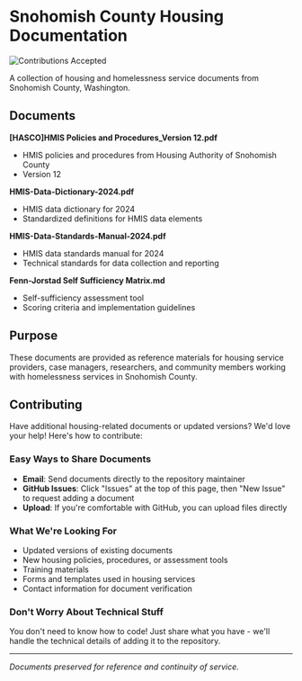 # Snohomish County Housing Documentation

![Contributions Accepted](https://img.shields.io/badge/contributions-accepted-brightgreen.svg)

A collection of housing and homelessness service documents from Snohomish County, Washington.

## Documents

**[HASCO]HMIS Policies and Procedures_Version 12.pdf**
- HMIS policies and procedures from Housing Authority of Snohomish County
- Version 12

**HMIS-Data-Dictionary-2024.pdf**
- HMIS data dictionary for 2024
- Standardized definitions for HMIS data elements

**HMIS-Data-Standards-Manual-2024.pdf**
- HMIS data standards manual for 2024
- Technical standards for data collection and reporting

**Fenn-Jorstad Self Sufficiency Matrix.md**
- Self-sufficiency assessment tool
- Scoring criteria and implementation guidelines

## Purpose

These documents are provided as reference materials for housing service providers, case managers, researchers, and community members working with homelessness services in Snohomish County.

## Contributing

Have additional housing-related documents or updated versions? We'd love your help! Here's how to contribute:

### Easy Ways to Share Documents
- **Email**: Send documents directly to the repository maintainer
- **GitHub Issues**: Click "Issues" at the top of this page, then "New Issue" to request adding a document
- **Upload**: If you're comfortable with GitHub, you can upload files directly

### What We're Looking For
- Updated versions of existing documents
- New housing policies, procedures, or assessment tools
- Training materials
- Forms and templates used in housing services
- Contact information for document verification

### Don't Worry About Technical Stuff
You don't need to know how to code! Just share what you have - we'll handle the technical details of adding it to the repository.

---

*Documents preserved for reference and continuity of service.* 